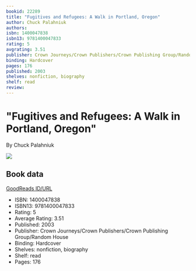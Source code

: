 ```yaml
---
bookid: 22289
title: "Fugitives and Refugees: A Walk in Portland, Oregon"
author: Chuck Palahniuk
authors: 
isbn: 1400047838
isbn13: 9781400047833
rating: 5
avgrating: 3.51
publisher: Crown Journeys/Crown Publishers/Crown Publishing Group/Random House
binding: Hardcover
pages: 176
published: 2003
shelves: nonfiction, biography
shelf: read
review: 
---
```


# "Fugitives and Refugees: A Walk in Portland, Oregon"

By Chuck Palahniuk

![](https://i.gr-assets.com/images/S/compressed.photo.goodreads.com/books/1429316063l/22289.jpg)

## Book data

[GoodReads ID/URL](https://www.goodreads.com/book/show/22289)

- ISBN: 1400047838
- ISBN13: 9781400047833
- Rating: 5
- Average Rating: 3.51
- Published: 2003
- Publisher: Crown Journeys/Crown Publishers/Crown Publishing Group/Random House
- Binding: Hardcover
- Shelves: nonfiction, biography
- Shelf: read
- Pages: 176

